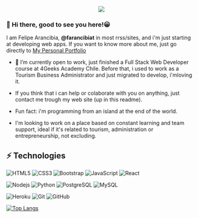 <p align="center">
<img src="https://drive.google.com/uc?export=view&id=1iyAOgAB4chrLmTDgNsWyVRrrGXk0OYme">
</p>
 
 ### :vulcan_salute: Hi there, good to see you here!:grinning:

I am Felipe Arancibia, **@farancibiat** in most rrss/sites, and i'm just starting at developing web apps. 
If you want to know more about me, just go directly to [My Personal Portfolio](http://www.farancibiat.cl)

- 🔭 I’m currently open to work, just finished a Full Stack Web Developer course at 4Geeks Academy Chile. Before that, i used to work as a Tourism Business Administrator and just migrated to develop, i'mloving it.

- If you think that i can help or colaborate with you on anything, just contact me trough my web site (up in this readme).

- Fun fact: i'm programming from an island at the end of the world.

- I'm looking to work on a place based on constant learning and team support, ideal if it's related to tourism, administration or entrepreneurship, not excluding.


## ⚡ Technologies

![HTML5](https://img.shields.io/badge/-HTML5-E34F26?style=flat-square&logo=html5&logoColor=white)
![CSS3](https://img.shields.io/badge/-CSS3-1572B6?style=flat-square&logo=css3)
![Bootstrap](https://img.shields.io/badge/-Bootstrap-563D7C?style=flat-square&logo=bootstrap)
![JavaScript](https://img.shields.io/badge/-JavaScript-black?style=flat-square&logo=javascript)
![React](https://img.shields.io/badge/-React-black?style=flat-square&logo=react)

![Nodejs](https://img.shields.io/badge/-Nodejs-black?style=flat-square&logo=Node.js)
![Python](https://img.shields.io/badge/-Python-black?style=flat-square&logo=Python)
![PostgreSQL](https://img.shields.io/badge/-PostgreSQL-336791?style=flat-square&logo=postgresql)
![MySQL](https://img.shields.io/badge/-MySQL-black?style=flat-square&logo=mysql)

![Heroku](https://img.shields.io/badge/-Heroku-430098?style=flat-square&logo=heroku)
![Git](https://img.shields.io/badge/-Git-black?style=flat-square&logo=git)
![GitHub](https://img.shields.io/badge/-GitHub-181717?style=flat-square&logo=github)


[![Top Langs](https://github-readme-stats.vercel.app/api/top-langs/?username=farancibiat&theme=gruvbox&hide=dockerfile,mako,shell&layout=compact)](https://github.com/anuraghazra/github-readme-stats)
